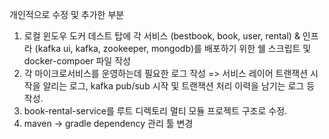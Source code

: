 개인적으로 수정 및 추가한 부분
1. 로컬 윈도우 도커 데스트 탑에 각 서비스 (bestbook, book, user, rental) & 인프라 (kafka ui, kafka, zookeeper, mongodb)를 배포하기 위한 쉘 스크립트 및 docker-compoer 파일 작성
2. 각 마이크로서비스를 운영하는데 필요한 로그 작성
  => 서비스 레이어 트랜잭션 시작을 알리는 로그, kafka pub/sub 시작 및 트랜잭션 처리 이력을 남기는 로그 등 작성.
3. book-rental-service를 루트 디렉토리 멀티 모듈 프로젝트 구조로 수정.
4. maven -> gradle dependency 관리 툴 변경
